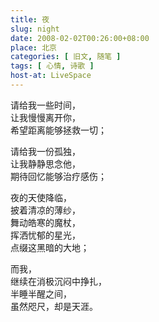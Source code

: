 ```yaml
---
title: 夜
slug: night
date: 2008-02-02T00:26:00+08:00
place: 北京
categories: [ 旧文, 随笔 ]
tags: [ 心情, 诗歌 ]
host-at: LiveSpace
---
```

请给我一些时间，<br>
让我慢慢离开你，<br>
希望距离能够拯救一切；<br>

请给我一份孤独，<br>
让我静静思念他，<br>
期待回忆能够治疗感伤；<br>

夜的天使降临，<br>
披着清凉的薄纱，<br>
舞动皓寒的魔杖，<br>
挥洒忧郁的星光，<br>
点缀这黑暗的大地；<br>

而我，<br>
继续在消极沉闷中挣扎，<br>
半睡半醒之间，<br>
虽然咫尺，却是天涯。<br>
